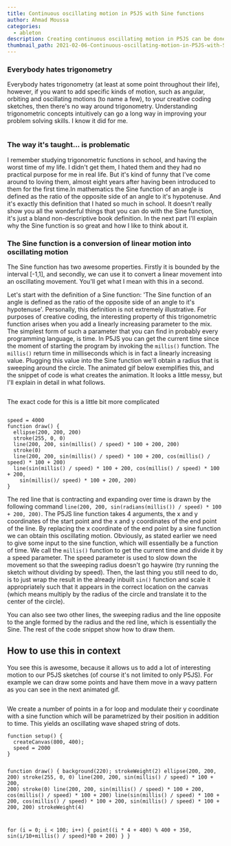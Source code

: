 ```yaml
---
title: Continuous oscillating motion in P5JS with Sine functions
author: Ahmad Moussa
categories:
  - ableton
description: Creating continuous oscillating motion in P5JS can be done via sine functions, in this blog post I explain how it's done and how it can be intuitively understood.
thumbnail_path: 2021-02-06-Continuous-oscillating-motion-in-P5JS-with-Sine-functions.png
---
```

<h3>Everybody hates trigonometry</h3>
<p>Everybody hates trigonometry (at least at some point throughout their life), however, if you want to add specific kinds of motion, such as angular, orbiting and oscillating motions (to name a few), to your creative coding sketches, then there's no way around trigonometry. Understanding trigonometric concepts intuitively can go a long way in improving your problem solving skills. I know it did for me.</p>
<span class="image fit"><img src="https://gorillasun.de/out.gif" alt="" /></span>

<h3> The way it's taught... is problematic</h3>
<p>I remember studying trigonometric functions in school, and having the worst time of my life. I didn't get them, I hated them and they had no practical purpose for me in real life. But it's kind of funny that I've come around to loving them, almost eight years after having been introduced to them for the first time.In mathematics the Sine function of an angle is defined as the ratio of the opposite side of an angle to it's hypotenuse. And it's exactly this definition that I hated so much in school. It doesn't really show you all the wonderful things that you can do with the Sine function, it's just a bland non-descriptive book definition. In the next part I'll explain why the Sine function is so great and how I like to think about it.</p>

<h3>The Sine function is a conversion of linear motion into oscillating motion</h3>
<p>The Sine function has two awesome properties. Firstly it is bounded by the interval [-1,1], and secondly, we can use it to convert a linear movement into an oscillating movement. You'll get what I mean with this in a second. </p> 

<p>Let's start with the definition of a Sine function: 'The Sine function of an angle is defined as the ratio of the opposite side of an angle to it's hypotenuse'. Personally, this definition is not extremely illustrative. For purposes of creative coding, the interesting property of this trigonometric function arises when you add a linearly increasing parameter to the mix. The simplest form of such a parameter that you can find in probably every programming language, is time. In P5JS you can get the current time since the moment of starting the program by invoking the <code>millis()</code> function. The <code>millis()</code> return time in milliseconds which is in fact a linearly increasing value. Plugging this value into the Sine function we'll obtain a radius that is sweeping around the circle. The animated gif below exemplifies this, and the snippet of code is what creates the animation. It looks a little messy, but I'll explain in detail in what follows.</p>

<span class="image fit"><img src="https://gorillasun.de/out.gif" alt="" /></span>
<p> The exact code for this is a little bit more complicated </p>
<pre><code>
speed = 4000
function draw() {
  ellipse(200, 200, 200)
  stroke(255, 0, 0)
  line(200, 200, sin(millis() / speed) * 100 + 200, 200)
  stroke(0)
  line(200, 200, sin(millis() / speed) * 100 + 200, cos(millis() / speed) * 100 + 200)
  line(sin(millis() / speed) * 100 + 200, cos(millis() / speed) * 100 + 200,
    sin(millis()/ speed) * 100 + 200, 200)
}
</code></pre>
		
<p> The red line that is contracting and expanding over time is drawn by the following command <code>line(200, 200, sin(radians(millis()) / speed) * 100 + 200, 200)</code>. The P5JS line function takes 4 arguments, the x and y coordinates of the start point and the x and y coordinates of the end point of the line. By replacing the x coordinate of the end point by a sine function we can obtain this oscillating motion. Obviously, as stated earlier we need to give some input to the sine function, which will essentially be a function of time. We call the <code>millis()</code> function to get the current time and divide it by a speed parameter. The speed parameter is used to slow down the movement so that the sweeping radius doesn't go haywire (try running the sketch without dividing by speed). Then, the last thing you still need to do, is to just wrap the result in the already inbuilt <code>sin()</code> function and scale it appropriately such that it appears in the correct location on the canvas (which means multiply by the radius of the circle and translate it to the center of the circle).</p>

<p>You can also see two other lines, the sweeping radius and the line opposite to the angle formed by the radius and the red line, which is essentially the Sine. The rest of the code snippet show how to draw them.</p>

<h2>How to use this in context</h2>
You see this is awesome, because it allows us to add a lot of interesting motion to our P5JS sketches (of course it's not limited to only P5JS). For example we can draw some points and have them move in a wavy pattern as you can see in the next animated gif. 

<span class="image fit"><img src="https://gorillasun.de/out2.gif" alt="" /></span>

<p>We create a number of points in a for loop and modulate their y coordinate with a sine function which will be parametrized by their position in addition to time. This yields an oscillating wave shaped string of dots.</p>
<pre><code>function setup() {
  createCanvas(800, 400);
  speed = 2000
}

function draw() {
  background(220);
  strokeWeight(2)
  ellipse(200, 200, 200)
  stroke(255, 0, 0)
  line(200, 200, sin(millis() / speed) * 100 + 200, 200)
  stroke(0)
  line(200, 200, sin(millis() / speed) * 100 + 200, cos(millis() / speed) * 100 + 200)
  line(sin(millis() / speed) * 100 + 200, cos(millis() / speed) * 100 + 200, sin(millis() / speed) * 100 + 200, 200)
  strokeWeight(4)

  for (i = 0; i < 100; i++) {
    point((i * 4 + 400) % 400 + 350, sin(i/10+millis() / speed)*80 + 200)
  }
}
</code></pre>

<h2></h2>
<p> </p>
